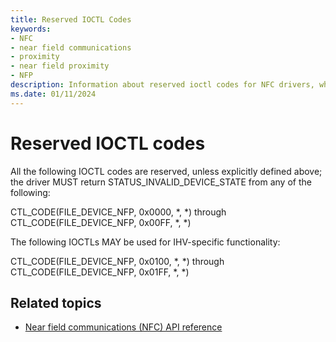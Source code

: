 ```yaml
---
title: Reserved IOCTL Codes
keywords:
- NFC
- near field communications
- proximity
- near field proximity
- NFP
description: Information about reserved ioctl codes for NFC drivers, which must return STATUS_INVALID_DEVICE_STATE.
ms.date: 01/11/2024
---
```


# Reserved IOCTL codes

All the following IOCTL codes are reserved, unless explicitly defined above; the driver MUST return STATUS_INVALID_DEVICE_STATE from any of the following:

CTL_CODE(FILE_DEVICE_NFP, 0x0000, \*, \*) through CTL_CODE(FILE_DEVICE_NFP, 0x00FF, \*, \*)

The following IOCTLs MAY be used for IHV-specific functionality:

CTL_CODE(FILE_DEVICE_NFP, 0x0100, \*, \*) through CTL_CODE(FILE_DEVICE_NFP, 0x01FF, \*, \*)

## Related topics

- [Near field communications (NFC) API reference](/windows-hardware/drivers/ddi/_nfpdrivers/)
